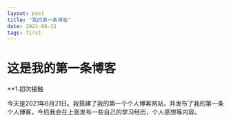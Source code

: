 ```yaml
---
layout: post
title: "我的第一条博客"
date: 2021-06-21
tags: first
---
```


# 这是我的第一条博客

**1.初次接触

今天是2021年6月21日。我搭建了我的第一个个人博客网站，并发布了我的第一条个人博客，今后我会在上面发布一些自己的学习经历，个人感想等内容。
